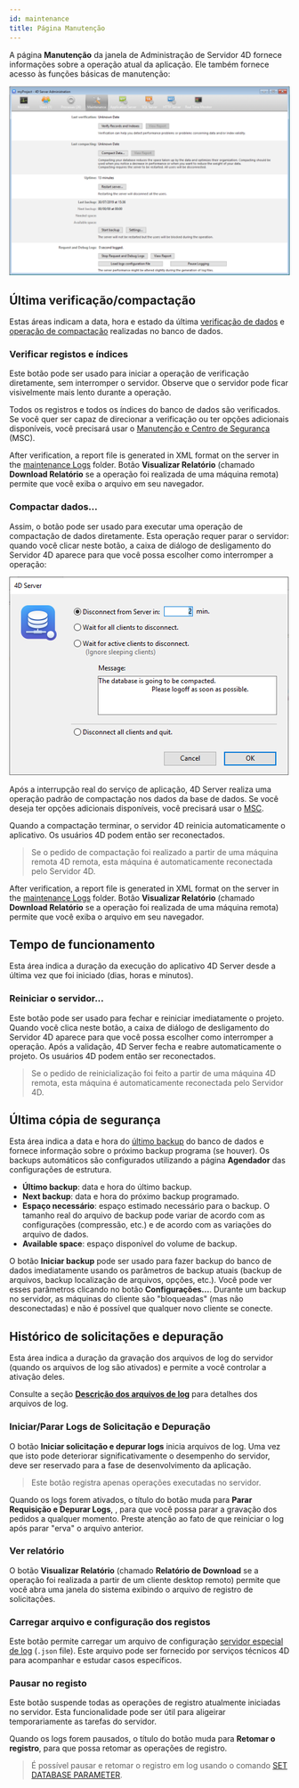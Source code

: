```yaml
---
id: maintenance
title: Página Manutenção
---
```



A página **Manutenção** da janela de Administração de Servidor 4D fornece informações sobre a operação atual da aplicação. Ele também fornece acesso às funções básicas de manutenção:

![](../assets/en/Admin/server-maintenance.png)


## Última verificação/compactação

Estas áreas indicam a data, hora e estado da última [verificação de dados](MSC/verify.md) e [operação de compactação](MSC/compact.md) realizadas no banco de dados.

### Verificar registos e índices

Este botão pode ser usado para iniciar a operação de verificação diretamente, sem interromper o servidor. Observe que o servidor pode ficar visivelmente mais lento durante a operação.

Todos os registros e todos os índices do banco de dados são verificados. Se você quer ser capaz de direcionar a verificação ou ter opções adicionais disponíveis, você precisará usar o [Manutenção e Centro de Segurança](MSC/overview.md) (MSC).

After verification, a report file is generated in XML format on the server in the [maintenance Logs](../Project/architecture.md#logs-folder) folder. Botão **Visualizar Relatório** (chamado **Download Relatório** se a operação foi realizada de uma máquina remota) permite que você exiba o arquivo em seu navegador.

### Compactar dados...

Assim, o botão pode ser usado para executar uma operação de compactação de dados diretamente. Esta operação requer parar o servidor: quando você clicar neste botão, a caixa de diálogo de desligamento do Servidor 4D aparece para que você possa escolher como interromper a operação:

![](../assets/en/Admin/server-shut.png)

Após a interrupção real do serviço de aplicação, 4D Server realiza uma operação padrão de compactação nos dados da base de dados. Se você deseja ter opções adicionais disponíveis, você precisará usar o [MSC](MSC/overview.md).

Quando a compactação terminar, o servidor 4D reinicia automaticamente o aplicativo. Os usuários 4D podem então ser reconectados.

> Se o pedido de compactação foi realizado a partir de uma máquina remota 4D remota, esta máquina é automaticamente reconectada pelo Servidor 4D.

After verification, a report file is generated in XML format on the server in the [maintenance Logs](../Project/architecture.md#logs-folder) folder. Botão **Visualizar Relatório** (chamado **Download Relatório** se a operação foi realizada de uma máquina remota) permite que você exiba o arquivo em seu navegador.


## Tempo de funcionamento

Esta área indica a duração da execução do aplicativo 4D Server desde a última vez que foi iniciado (dias, horas e minutos).


### Reiniciar o servidor...

Este botão pode ser usado para fechar e reiniciar imediatamente o projeto. Quando você clica neste botão, a caixa de diálogo de desligamento do Servidor 4D aparece para que você possa escolher como interromper a operação. Após a validação, 4D Server fecha e reabre automaticamente o projeto. Os usuários 4D podem então ser reconectados.

> Se o pedido de reinicialização foi feito a partir de uma máquina 4D remota, esta máquina é automaticamente reconectada pelo Servidor 4D.

## Última cópia de segurança

Esta área indica a data e hora do [último backup](MSC/backup.md) do banco de dados e fornece informação sobre o próximo backup programa (se houver). Os backups automáticos são configurados utilizando a página **Agendador** das configurações de estrutura.

- **Último backup**: data e hora do último backup.
- **Next backup**: data e hora do próximo backup programado.
- **Espaço necessário**: espaço estimado necessário para o backup. O tamanho real do arquivo de backup pode variar de acordo com as configurações (compressão, etc.) e de acordo com as variações do arquivo de dados.
- **Available space**: espaço disponível do volume de backup.


O botão **Iniciar backup** pode ser usado para fazer backup do banco de dados imediatamente usando os parâmetros de backup atuais (backup de arquivos, backup localização de arquivos, opções, etc.). Você pode ver esses parâmetros clicando no botão **Configurações...**. Durante um backup no servidor, as máquinas do cliente são "bloqueadas" (mas não desconectadas) e não é possível que qualquer novo cliente se conecte.


## Histórico de solicitações e depuração

Esta área indica a duração da gravação dos arquivos de log do servidor (quando os arquivos de log são ativados) e permite a você controlar a ativação deles.

Consulte a seção [**Descrição dos arquivos de log**](Debugging/debugLogFiles.md) para detalhes dos arquivos de log.

### Iniciar/Parar Logs de Solicitação e Depuração

O botão **Iniciar solicitação e depurar logs** inicia arquivos de log. Uma vez que isto pode deteriorar significativamente o desempenho do servidor, deve ser reservado para a fase de desenvolvimento da aplicação.

> Este botão registra apenas operações executadas no servidor.

Quando os logs forem ativados, o título do botão muda para **Parar Requisição e Depurar Logs**, , para que você possa parar a gravação dos pedidos a qualquer momento. Preste atenção ao fato de que reiniciar o log após parar "erva" o arquivo anterior.

### Ver relatório

O botão **Visualizar Relatório** (chamado **Relatório de Download** se a operação foi realizada a partir de um cliente desktop remoto) permite que você abra uma janela do sistema exibindo o arquivo de registro de solicitações.

### Carregar arquivo e configuração dos registos

Este botão permite carregar um arquivo de configuração [servidor especial de log](Debugging/debugLogFiles.md#using-a-log-configuration-file) (`.json` file). Este arquivo pode ser fornecido por serviços técnicos 4D para acompanhar e estudar casos específicos.


### Pausar no registo

Este botão suspende todas as operações de registro atualmente iniciadas no servidor. Esta funcionalidade pode ser útil para aligeirar temporariamente as tarefas do servidor.

Quando os logs forem pausados, o título do botão muda para **Retomar o registro**, para que possa retomar as operações de registro.

> É possível pausar e retomar o registro em log usando o comando [SET DATABASE PARAMETER](https://doc.4d.com/4dv19/help/command/en/page642.html).
